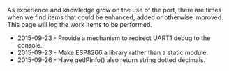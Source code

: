 As experience and knowledge grow on the use of the port, there are times when we find items that
could be enhanced, added or otherwise improved.  This page will log the work items to be performed.

* 2015-09-23 - Provide a mechanism to redirect UART1 debug to the console.
* 2015-09-23 - Make ESP8266 a library rather than a static module.
* 2015-09-26 - Have getIPInfo() also return string dotted decimals.
